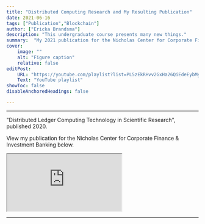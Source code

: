 ```yaml
---
title: "Distributed Computing Research and My Resulting Publication"
date: 2021-06-16
tags: ["Publication","Blockchain"]
author: ["Ericka Brandsma"]
description: "This undergraduate course presents many new things." 
summary:  "My 2021 publication for the Nicholas Center for Corporate Finance & Investment Banking titled, 'Blockchain-Based Distributed Computing in Scientific Research.'"  
cover:
    image: ""
    alt: "Figure caption"
    relative: false
editPost:
    URL: "https://youtube.com/playlist?list=PL5zEkRHvv2GxHa26QiEdeEybMy0UbdjmW"
    Text: "YouTube playlist"
showToc: false
disableAnchoredHeadings: false

---
```

---
"Distributed Ledger Computing Technology in Scientific Research", published 2020. 

View my publication for the Nicholas Center for Corporate Finance & Investment Banking below.
<iframe src="https://www.linkedin.com/embed/feed/update/urn:li:ugcPost:6671807023618813952?compact=1" allowfullscreen></iframe>

---